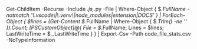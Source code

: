 Get-ChildItem -Recurse -Include *.js,*.py -File | Where-Object { $_.FullName -notmatch '\\.vscode\\|\\.venv\\|node_modules|extension|DOCS' } | ForEach-Object { $lines = (Get-Content $_.FullName | Where-Object { $_.Trim() -ne '' }).Count; [PSCustomObject]@{ File = $_.FullName; Lines = $lines; LastWriteTime = $_.LastWriteTime } } | Export-Csv -Path code_file_stats.csv -NoTypeInformation
